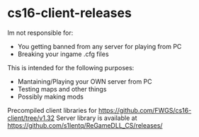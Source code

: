 # cs16-client-releases

Im not responsible for:
- You getting banned from any server for playing from PC
- Breaking your ingame .cfg files

This is intended for the following purposes:
- Mantaining/Playing your OWN server from PC
- Testing maps and other things
- Possibly making mods

Precompiled client libraries for https://github.com/FWGS/cs16-client/tree/v1.32
Server library is available at https://github.com/s1lentq/ReGameDLL_CS/releases/

